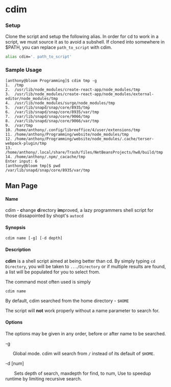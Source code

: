 # cdim

### Setup
Clone the script and setup the following alias. In order for cd to work in a script, we must source it as to avoid a subshell. If cloned into somewhere in $PATH, you can replace ```path_to_script``` with cdim.

```bash
alias cdim='. path_to_script'
```

### Sample Usage
```
[anthony@bloom Programming]$ cdim tmp -g 
1.  /tmp
2.  /usr/lib/node_modules/create-react-app/node_modules/tmp
3.  /usr/lib/node_modules/create-react-app/node_modules/external-editor/node_modules/tmp
4.  /usr/lib/node_modules/surge/node_modules/tmp
5.  /var/lib/snapd/snap/core/8935/tmp
6.  /var/lib/snapd/snap/core/8935/var/tmp
7.  /var/lib/snapd/snap/core/9066/tmp
8.  /var/lib/snapd/snap/core/9066/var/tmp
9.  /var/tmp
10. /home/anthony/.config/libreoffice/4/user/extensions/tmp
11. /home/anthony/Programming/website/node_modules/tmp
12. /home/anthony/Programming/website/node_modules/.cache/terser-webpack-plugin/tmp
13. /home/anthony/.local/share/Trash/files/NetBeansProjects/hw8/build/tmp
14. /home/anthony/.npm/_cacache/tmp
Enter input: 6
[anthony@bloom tmp]$ pwd
/var/lib/snapd/snap/core/8935/var/tmp
```
## Man Page

#### Name
cdim - **c**hange **d**irectory **im**proved, a lazy programmers shell script for those dissapointed by shopt's ```autocd```

#### Synopsis
```cdim name [-g] [-d depth]```

#### Description
**cdim** is a shell script aimed at being better than cd. By simply typing ```cd Directory```, you will be taken to ```.../Directory``` or if multiple results are found, a list will be populated for you to select from.

The command most often used is simply

```cdim name```

By default, cdim searched from the home directory - ```$HOME```

The script will **not** work properly without a name parameter to search for.

#### Options
The options may be given in any order, before or after name to be searched.

-g

&nbsp;&nbsp;&nbsp;&nbsp;&nbsp;&nbsp;Global mode. cdim will search from ```/``` instead of its default of ```$HOME```.

-d [num]

&nbsp;&nbsp;&nbsp;&nbsp;&nbsp;&nbsp; Sets depth of search, maxdepth for find, to num, Use to speedup runtime by limiting recursive search.

